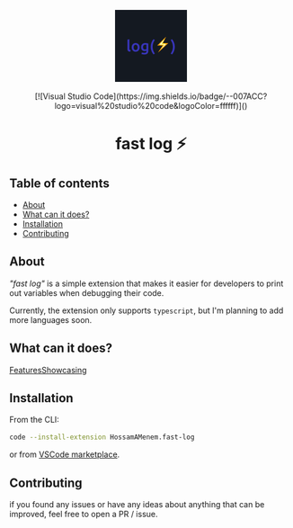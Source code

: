 <p align="center">
  <img src="https://github.com/hossammenem/fast-log/blob/master/assets/imgs/logo.png" width="128" alt="fast-log Logo">
</p>

<p align="center">
  [![Visual Studio Code](https://img.shields.io/badge/--007ACC?logo=visual%20studio%20code&logoColor=ffffff)]()
</p>

<h1 align="center">
  fast log ⚡
</h1>

## Table of contents

- <a href="#about">About</a>
- <a href="#features-showcasing">What can it does?</a>
- <a href="#installation">Installation</a>
- <a href="#contributing">Contributing</a>

<h2 id="about">About</h2>

_"fast log"_ is a simple extension that makes it easier for developers to print out variables when debugging their code.

Currently, the extension only supports `typescript`, but I'm planning to add more languages soon.

<h2 id="features-showcasing">What can it does?</h2>

[FeaturesShowcasing](https://raw.githubusercontent.com/hossammenem/fast-log/blob/master/assets/features%20showcasing.mp4)

<h2 id="installation">Installation</h2>
 
From the CLI:

```bash
code --install-extension HossamAMenem.fast-log
```

or from [VSCode marketplace]().

<h2 id="contributing">Contributing</h2>

if you found any issues or have any ideas about anything that can be improved, feel free to open a PR / issue.
